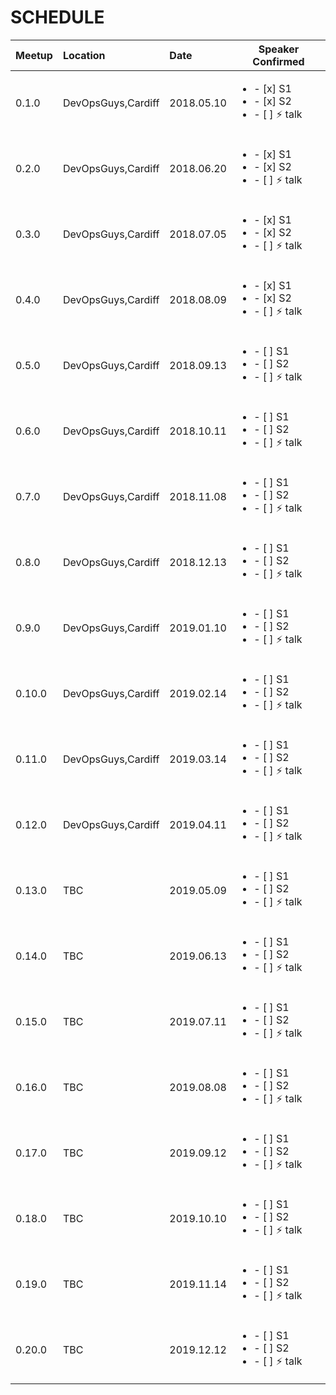 # SCHEDULE

| Meetup    | Location            | Date       | Speaker Confirmed                                                   |
| ----------| :------------------ | :-----     | --------------------------------------------------------------------|
| 0.1.0     | DevOpsGuys,Cardiff  | 2018.05.10 | <ul><li>- [x] S1</li><li>- [x] S2</li><li>- [ ] :zap: talk</li></ul>|
| 0.2.0     | DevOpsGuys,Cardiff  | 2018.06.20 | <ul><li>- [x] S1</li><li>- [x] S2</li><li>- [ ] :zap: talk</li></ul>|
| 0.3.0     | DevOpsGuys,Cardiff  | 2018.07.05 | <ul><li>- [x] S1</li><li>- [x] S2</li><li>- [ ] :zap: talk</li></ul>|
| 0.4.0     | DevOpsGuys,Cardiff  | 2018.08.09 | <ul><li>- [x] S1</li><li>- [x] S2</li><li>- [ ] :zap: talk</li></ul>|
| 0.5.0     | DevOpsGuys,Cardiff  | 2018.09.13 | <ul><li>- [ ] S1</li><li>- [ ] S2</li><li>- [ ] :zap: talk</li></ul>|
| 0.6.0     | DevOpsGuys,Cardiff  | 2018.10.11 | <ul><li>- [ ] S1</li><li>- [ ] S2</li><li>- [ ] :zap: talk</li></ul>|
| 0.7.0     | DevOpsGuys,Cardiff  | 2018.11.08 | <ul><li>- [ ] S1</li><li>- [ ] S2</li><li>- [ ] :zap: talk</li></ul>|
| 0.8.0     | DevOpsGuys,Cardiff  | 2018.12.13 | <ul><li>- [ ] S1</li><li>- [ ] S2</li><li>- [ ] :zap: talk</li></ul>|
| 0.9.0     | DevOpsGuys,Cardiff  | 2019.01.10 | <ul><li>- [ ] S1</li><li>- [ ] S2</li><li>- [ ] :zap: talk</li></ul>|
| 0.10.0    | DevOpsGuys,Cardiff  | 2019.02.14 | <ul><li>- [ ] S1</li><li>- [ ] S2</li><li>- [ ] :zap: talk</li></ul>|
| 0.11.0    | DevOpsGuys,Cardiff  | 2019.03.14 | <ul><li>- [ ] S1</li><li>- [ ] S2</li><li>- [ ] :zap: talk</li></ul>|
| 0.12.0    | DevOpsGuys,Cardiff  | 2019.04.11 | <ul><li>- [ ] S1</li><li>- [ ] S2</li><li>- [ ] :zap: talk</li></ul>|
| 0.13.0    | TBC                 | 2019.05.09 | <ul><li>- [ ] S1</li><li>- [ ] S2</li><li>- [ ] :zap: talk</li></ul>|
| 0.14.0    | TBC                 | 2019.06.13 | <ul><li>- [ ] S1</li><li>- [ ] S2</li><li>- [ ] :zap: talk</li></ul>|
| 0.15.0    | TBC                 | 2019.07.11 | <ul><li>- [ ] S1</li><li>- [ ] S2</li><li>- [ ] :zap: talk</li></ul>|
| 0.16.0    | TBC                 | 2019.08.08 | <ul><li>- [ ] S1</li><li>- [ ] S2</li><li>- [ ] :zap: talk</li></ul>|
| 0.17.0    | TBC                 | 2019.09.12 | <ul><li>- [ ] S1</li><li>- [ ] S2</li><li>- [ ] :zap: talk</li></ul>|
| 0.18.0    | TBC                 | 2019.10.10 | <ul><li>- [ ] S1</li><li>- [ ] S2</li><li>- [ ] :zap: talk</li></ul>|
| 0.19.0    | TBC                 | 2019.11.14 | <ul><li>- [ ] S1</li><li>- [ ] S2</li><li>- [ ] :zap: talk</li></ul>|
| 0.20.0    | TBC                 | 2019.12.12 | <ul><li>- [ ] S1</li><li>- [ ] S2</li><li>- [ ] :zap: talk</li></ul>|